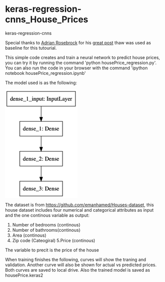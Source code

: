 # keras-regression-cnns_House_Prices
keras-regression-cnns


Special thanks to [Adrian Rosebrock](https://www.pyimagesearch.com/author/adrian/)   for his  [great post](https://www.pyimagesearch.com/2019/01/21/regression-with-keras/) thaw was used as baseline for this tutourial.

This  simple code  creates and train a neural network to predict house prices, you can try it by running the command  'python  housePrice_regression.py'. You can also run the code in your browser with the command 'ipython notebook housePrice_regression.ipynb'


The model used is as the following:

<img src="https://github.com/Walid-Ahmed/keras-regression-house-prices/blob/master/sampleImages/model.png"  align="middle">

The dataset is from   https://github.com/emanhamed/Houses-dataset, this house dataset includes four numerical and categorical attributes as input and the one continous variable as output:
1. Number of bedrooms (continous)
2. Number of bathrooms(continous)
3. Area (continous)
4. Zip code (Cateogiral)
5.Price (continous)

The variable to precit is the price of the house

When training finishes the following, curves will show the traning and validation. Another curve will also be shown for actual vs predicted prices. Both curves are saved to local drive. Also the trained  model is saved as housePrice.keras2 

